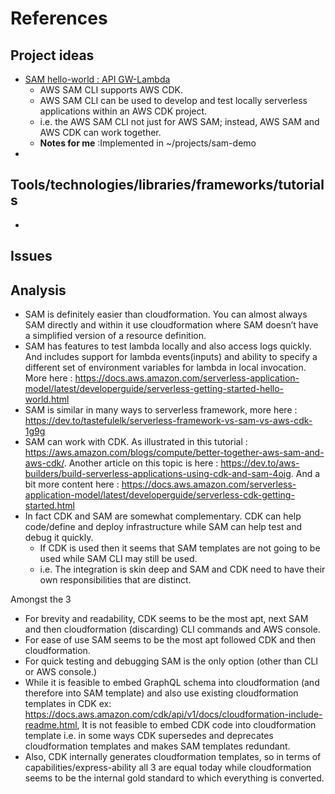 
# References

## Project ideas

- [SAM hello-world : API GW-Lambda](https://docs.aws.amazon.com/serverless-application-model/latest/developerguide/serverless-getting-started-hello-world.html)
  - AWS SAM CLI supports AWS CDK. 
  - AWS SAM CLI can be used to develop and test locally serverless applications within an AWS CDK project. 
  - i.e. the AWS SAM CLI not just for AWS SAM; instead, AWS SAM and AWS CDK can work together.
  - **Notes for me** :Implemented in ~/projects/sam-demo
- 
## Tools/technologies/libraries/frameworks/tutorials

- 

## Issues

## Analysis

- SAM is definitely easier than cloudformation. You can almost always SAM directly and within it use cloudformation where SAM doesn’t have a simplified version of a resource definition.
- SAM has features to test lambda locally and also access logs quickly. And includes support for lambda events(inputs) and ability to specify a different set of environment variables for lambda in local invocation. More here : https://docs.aws.amazon.com/serverless-application-model/latest/developerguide/serverless-getting-started-hello-world.html
- SAM is similar in many ways to serverless framework, more here : https://dev.to/tastefulelk/serverless-framework-vs-sam-vs-aws-cdk-1g9g
- SAM can work with CDK. As illustrated in this tutorial : https://aws.amazon.com/blogs/compute/better-together-aws-sam-and-aws-cdk/. Another article on this topic is here : https://dev.to/aws-builders/build-serverless-applications-using-cdk-and-sam-4oig. And a bit more content here : https://docs.aws.amazon.com/serverless-application-model/latest/developerguide/serverless-cdk-getting-started.html 
- In fact CDK and SAM are somewhat complementary. CDK can help code/define and deploy infrastructure while SAM can help test and debug it quickly.
  - If CDK is used then it seems that SAM templates are not going to be used while SAM CLI may still be used.
  - i.e. The integration is skin deep and SAM and CDK need to have their own responsibilities that are distinct.

Amongst the 3
- For brevity and readability, CDK seems to be the most apt, next SAM and then cloudformation (discarding) CLI commands  and AWS console.
- For ease of use SAM seems to be the most apt followed CDK and then cloudformation.
- For quick testing and debugging SAM is the only option (other than CLI or AWS console.)
- While it is feasible to embed GraphQL schema into cloudformation (and therefore into SAM template) and also use existing cloudformation templates in CDK ex: https://docs.aws.amazon.com/cdk/api/v1/docs/cloudformation-include-readme.html, It is not feasible to embed CDK code into cloudformation template i.e. in some ways CDK supersedes and deprecates cloudformation templates and makes SAM templates redundant. 
- Also, CDK internally generates cloudformation templates, so in terms of capabilities/express-ability all 3 are equal today while cloudformation seems to be the internal gold standard to which everything is converted.